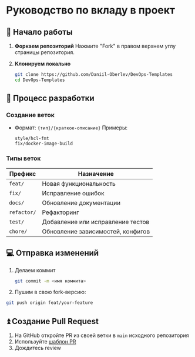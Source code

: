 # Руководство по вкладу в проект

## 🚀 Начало работы

1. **Форкаем репозиторий**
   Нажмите "Fork" в правом верхнем углу страницы репозитория.

2. **Клонируем локально**

   ```bash
   git clone https://github.com/Daniil-Oberlev/DevOps-Templates
   cd DevOps-Templates
   ```

## 🔧 Процесс разработки

### Создание веток

- Формат: `{тип}/{краткое-описание}`
  Примеры:

  ```plaintext
  style/hcl-fmt
  fix/docker-image-build
  ```

### Типы веток

| Префикс     | Назначение                        |
| ----------- | --------------------------------- |
| `feat/`     | Новая функциональность            |
| `fix/`      | Исправление ошибок                |
| `docs/`     | Обновление документации           |
| `refactor/` | Рефакторинг                       |
| `test/`     | Добавление или исправление тестов |
| `chore/`    | Обновление зависимостей, конфигов |

## 💻 Отправка изменений

1. Делаем коммит

   ```bash
   git commit -m <имя коммита>
   ```

2. Пушим в свою fork-версию:

  ```bash
  git push origin feat/your-feature
  ```

## ⏫ Создание Pull Request

1. На GitHub откройте PR из своей ветки в `main` исходного репозитория
2. Используйте [шаблон PR](../.github/pull_request_template.md)
3. Дождитесь review
